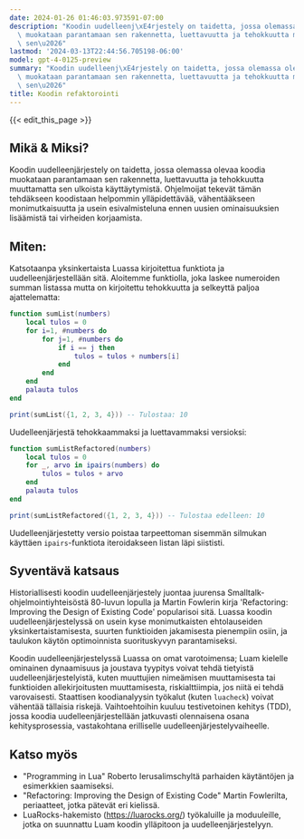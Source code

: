 ```yaml
---
date: 2024-01-26 01:46:03.973591-07:00
description: "Koodin uudelleenj\xE4rjestely on taidetta, jossa olemassa olevaa koodia\
  \ muokataan parantamaan sen rakennetta, luettavuutta ja tehokkuutta muuttamatta\
  \ sen\u2026"
lastmod: '2024-03-13T22:44:56.705198-06:00'
model: gpt-4-0125-preview
summary: "Koodin uudelleenj\xE4rjestely on taidetta, jossa olemassa olevaa koodia\
  \ muokataan parantamaan sen rakennetta, luettavuutta ja tehokkuutta muuttamatta\
  \ sen\u2026"
title: Koodin refaktorointi
---
```


{{< edit_this_page >}}

## Mikä & Miksi?
Koodin uudelleenjärjestely on taidetta, jossa olemassa olevaa koodia muokataan parantamaan sen rakennetta, luettavuutta ja tehokkuutta muuttamatta sen ulkoista käyttäytymistä. Ohjelmoijat tekevät tämän tehdäkseen koodistaan helpommin ylläpidettävää, vähentääkseen monimutkaisuutta ja usein esivalmisteluna ennen uusien ominaisuuksien lisäämistä tai virheiden korjaamista.

## Miten:
Katsotaanpa yksinkertaista Luassa kirjoitettua funktiota ja uudelleenjärjestellään sitä. Aloitemme funktiolla, joka laskee numeroiden summan listassa mutta on kirjoitettu tehokkuutta ja selkeyttä paljoa ajattelematta:

```Lua
function sumList(numbers)
    local tulos = 0
    for i=1, #numbers do
        for j=1, #numbers do
            if i == j then
                tulos = tulos + numbers[i]
            end
        end
    end
    palauta tulos
end

print(sumList({1, 2, 3, 4})) -- Tulostaa: 10
```

Uudelleenjärjestä tehokkaammaksi ja luettavammaksi versioksi:
```Lua
function sumListRefactored(numbers)
    local tulos = 0
    for _, arvo in ipairs(numbers) do
        tulos = tulos + arvo
    end
    palauta tulos
end

print(sumListRefactored({1, 2, 3, 4})) -- Tulostaa edelleen: 10
```

Uudelleenjärjestetty versio poistaa tarpeettoman sisemmän silmukan käyttäen `ipairs`-funktiota iteroidakseen listan läpi siististi.

## Syventävä katsaus
Historiallisesti koodin uudelleenjärjestely juontaa juurensa Smalltalk-ohjelmointiyhteisöstä 80-luvun lopulla ja Martin Fowlerin kirja 'Refactoring: Improving the Design of Existing Code' popularisoi sitä. Luassa koodin uudelleenjärjestelyssä on usein kyse monimutkaisten ehtolauseiden yksinkertaistamisesta, suurten funktioiden jakamisesta pienempiin osiin, ja taulukon käytön optimoinnista suorituskyvyn parantamiseksi.

Koodin uudelleenjärjestelyssä Luassa on omat varotoimensa; Luam kielelle ominainen dynaamisuus ja joustava tyypitys voivat tehdä tietyistä uudelleenjärjestelyistä, kuten muuttujien nimeämisen muuttamisesta tai funktioiden allekirjoitusten muuttamisesta, riskialttiimpia, jos niitä ei tehdä varovaisesti. Staattisen koodianalyysin työkalut (kuten `luacheck`) voivat vähentää tällaisia riskejä. Vaihtoehtoihin kuuluu testivetoinen kehitys (TDD), jossa koodia uudelleenjärjestellään jatkuvasti olennaisena osana kehitysprosessia, vastakohtana erilliselle uudelleenjärjestelyvaiheelle.

## Katso myös
- "Programming in Lua" Roberto Ierusalimschyltä parhaiden käytäntöjen ja esimerkkien saamiseksi.
- "Refactoring: Improving the Design of Existing Code" Martin Fowlerilta, periaatteet, jotka pätevät eri kielissä.
- LuaRocks-hakemisto (https://luarocks.org/) työkaluille ja moduuleille, jotka on suunnattu Luam koodin ylläpitoon ja uudelleenjärjestelyyn.
